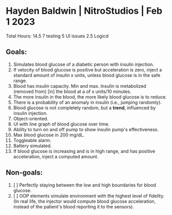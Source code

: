 # Hayden Baldwin | NitroStudios | Feb 1 2023
Total Hours: 14.5
7 testing
5 UI issues
2.5 Logicd

## Goals:
1. Simulates blood glucose of a diabetic person with insulin injection. 
2. If velocity of blood glucose is positive but acceleration is zero, inject a standard amount of insulin x units, unless blood glucose is in the safe range. 
3. Blood has insulin capacity. Min and max. Insulin is metabolized (removed from) [in] the blood at a of x units/10 minutes. 
4. The more insulin in the blood, the more likely blood glucose is to reduce. 
5. There is a probability of an anomaly in insulin (i.e., jumping randomly). 
6. Blood glucose is not completely random, but a **trend**, influenced by insulin injection. 
7. Object-oriented. 
8. UI with line graph of blood glucose over time. 
9. Ability to turn on and off pump to show insulin pump's effectiveness.
10. Max blood glucose in 200 mg/dL.
11. Toggleable alarm.
12. Battery simulated.
13. If blood glucose is increasing and is in high range, and has positive acceleration, inject a computed amount.

## Non-goals:
1. [ ] Perfectly staying between the low and high boundaries for blood glucose.
2. [ ] OOP elements simulate environment with the highest level of fidelity. 
(In real life, the injector would compute blood glucose acceleration, instead of the patient's blood reporting it to the sensors).